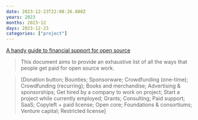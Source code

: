 ```yaml
---
date: 2023-12-23T22:08:26.880Z
years: 2023
months: 2023-12
days: 2023-12-23
categories: ["project"]
---
```

[A handy guide to financial support for open source](https://github.com/nayafia/lemonade-stand)

> This document aims to provide an exhaustive list of all the ways that people get paid for open source work.

> [Donation button; Bounties; Sponsorware; Crowdfunding (one-time); Crowdfunding (recurring); Books and merchandise; Advertising & sponsorships; Get hired by a company to work on project; Start a project while currently employed; Grants; Consulting; Paid support; SaaS; Copyleft + paid license; Open core; Foundations & consortiums; Venture capital; Restricted license]
